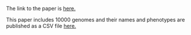 The link to the paper is [here.](https://journals.plos.org/plosbiology/article?id=10.1371/journal.pbio.3001755)

This paper includes 10000 genomes and their names and phenotypes are published as a CSV file [here.](https://ftp.ebi.ac.uk/pub/databases/cryptic/release_june2022/reuse/CRyPTIC_reuse_table_20221019.csv)
